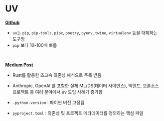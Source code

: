 # UV

**[Github](https://github.com/astral-sh/uv)**

- `uv`는 `pip`, `pip-tools`, `pipx`, `poetry`, `pyenv`, `twine`, `virtualenv` 등을 대체하는 도구임
- `pip` 보다 10-100배 빠름

<br>

**[Medium Post](https://sigridjin.medium.com/%ED%8C%8C%EC%9D%B4%EC%8D%AC-%EA%B0%9C%EB%B0%9C%EC%9E%90%EB%9D%BC%EB%A9%B4-uv-%EB%A5%BC-%EC%82%AC%EC%9A%A9%ED%95%A9%EC%8B%9C%EB%8B%A4-546d523f7178)**

- Rust를 활용한 초고속 의존성 해석으로 주목 받음
- Anthropic, OpenAI 를 포함한 실제 ML/DS(데이터 사이언스), 백엔드, 오픈소스 프로젝트 등 여러 분야에서 uv 도입 사례가 증가함

- `.python-version` : 파이썬 버전 고정됨
- `pyproject.toml` : 의존성 및 프로젝트 메타데이터를 정의하는 핵심 파일

